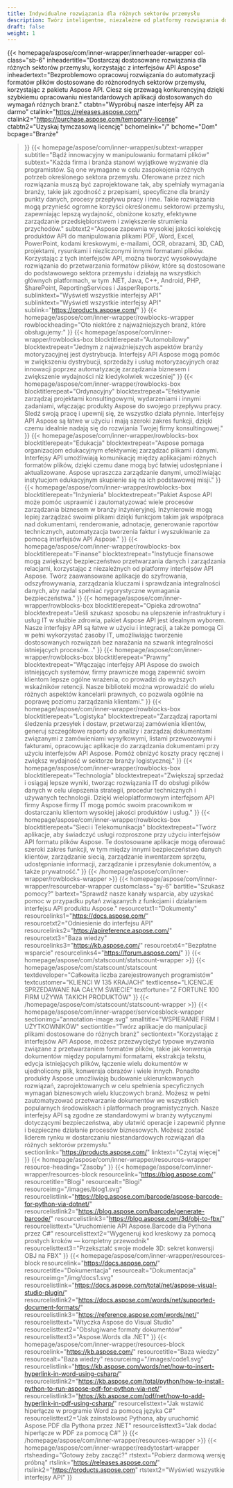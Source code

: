 ```yaml
---
title: Indywidualne rozwiązania dla różnych sektorów przemysłu
description: Twórz inteligentne, niezależne od platformy rozwiązania dostosowane do firm należących do różnych sektorów przemysłu, korzystając z produktów API formatu plików Aspose.
draft: false
weight: 1
---
```

{{< homepage/aspose/com/inner-wrapper/innerheader-wrapper col-class="sb-6"
  inheadertitle="Dostarczaj dostosowane rozwiązania dla różnych sektorów przemysłu, korzystając z interfejsów API Aspose"
  inheadertext="Bezproblemowo opracowuj rozwiązania do automatyzacji formatów plików dostosowane do różnorodnych sektorów przemysłu, korzystając z pakietu Aspose API. Ciesz się przewagą konkurencyjną dzięki szybkiemu opracowaniu niestandardowych aplikacji dostosowanych do wymagań różnych branż."
  ctabtn="Wypróbuj nasze interfejsy API za darmo"
  ctalink="https://releases.aspose.com/"
  ctalink2="https://purchase.aspose.com/temporary-license"
  ctabtn2="Uzyskaj tymczasową licencję"
  bchomelink="/"
  bchome="Dom"
  bcpage="Branże"
  >}}
  {{< homepage/aspose/com/inner-wrapper/subtext-wrapper
  subtitle="Bądź innowacyjny w manipulowaniu formatami plików"
  subtext="Każda firma i branża stanowi wyjątkowe wyzwanie dla programistów. Są one wymagane w celu zaspokojenia różnych potrzeb określonego sektora przemysłu. Oferowane przez nich rozwiązania muszą być zaprojektowane tak, aby spełniały wymagania branży, takie jak zgodność z przepisami, specyficzne dla branży punkty danych, procesy przepływu pracy i inne. Takie rozwiązania mogą przynieść ogromne korzyści określonemu sektorowi przemysłu, zapewniając lepszą wydajność, obniżone koszty, efektywne zarządzanie przedsiębiorstwem i zwiększenie strumienia przychodów."
  subtext2="Aspose zapewnia wysokiej jakości kolekcję produktów API do manipulowania plikami PDF, Word, Excel, PowerPoint, kodami kreskowymi, e-mailami, OCR, obrazami, 3D, CAD, projektami, rysunkami i niezliczonymi innymi formatami plików. Korzystając z tych interfejsów API, można tworzyć wysokowydajne rozwiązania do przetwarzania formatów plików, które są dostosowane do podstawowego sektora przemysłu i działają na wszystkich głównych platformach, w tym .NET, Java, C++, Android, PHP, SharePoint, ReportingServices i JasperReports."
  sublinktext="Wyświetl wszystkie interfejsy API"
  sublinktext="Wyświetl wszystkie interfejsy API"
  sublink="https://products.aspose.com/"
  >}}
  {{< homepage/aspose/com/inner-wrapper/rowblocks-wrapper
  rowblockheading="Oto niektóre z najważniejszych branż, które obsługujemy:"
  >}}
  {{< homepage/aspose/com/inner-wrapper/rowblocks-box
  blocktitlerepeat="Automobilowy"
  blocktextrepeat="Jednym z najważniejszych aspektów branży motoryzacyjnej jest dystrybucja. Interfejsy API Aspose mogą pomóc w zwiększeniu dystrybucji, sprzedaży i usług motoryzacyjnych oraz innowacji poprzez automatyzację zarządzania biznesem i zwiększenie wydajności niż kiedykolwiek wcześniej"
  >}}
  {{< homepage/aspose/com/inner-wrapper/rowblocks-box
  blocktitlerepeat="Ordynacyjny"
  blocktextrepeat="Efektywnie zarządzaj projektami konsultingowymi, wydarzeniami i innymi zadaniami, włączając produkty Aspose do swojego przepływu pracy. Śledź swoją pracę i upewnij się, że wszystko działa płynnie. Interfejsy API Aspose są łatwe w użyciu i mają szeroki zakres funkcji, dzięki czemu idealnie nadają się do rozwijania Twojej firmy konsultingowej."
  >}}
  {{< homepage/aspose/com/inner-wrapper/rowblocks-box
  blocktitlerepeat="Edukacja"
  blocktextrepeat="Aspose pomaga organizacjom edukacyjnym efektywniej zarządzać plikami i danymi. Interfejsy API umożliwiają komunikację między aplikacjami różnych formatów plików, dzięki czemu dane mogą być łatwiej udostępniane i aktualizowane. Aspose upraszcza zarządzanie danymi, umożliwiając instytucjom edukacyjnym skupienie się na ich podstawowej misji."
  >}}
  {{< homepage/aspose/com/inner-wrapper/rowblocks-box
  blocktitlerepeat="Inżynieria"
  blocktextrepeat="Pakiet Aspose API może pomóc usprawnić i zautomatyzować wiele procesów zarządzania biznesem w branży inżynieryjnej. Inżynierowie mogą lepiej zarządzać swoimi plikami dzięki funkcjom takim jak współpraca nad dokumentami, renderowanie, adnotacje, generowanie raportów technicznych, automatyzacja tworzenia faktur i wyszukiwanie za pomocą interfejsów API Aspose."
  >}}
  {{< homepage/aspose/com/inner-wrapper/rowblocks-box
  blocktitlerepeat="Finanse"
  blocktextrepeat="Instytucje finansowe mogą zwiększyć bezpieczeństwo przetwarzania danych i zarządzania relacjami, korzystając z niezależnych od platformy interfejsów API Aspose. Twórz zaawansowane aplikacje do szyfrowania, odszyfrowywania, zarządzania kluczami i sprawdzania integralności danych, aby nadal spełniać rygorystyczne wymagania bezpieczeństwa."
  >}}
  {{< homepage/aspose/com/inner-wrapper/rowblocks-box
  blocktitlerepeat="Opieka zdrowotna"
  blocktextrepeat="Jeśli szukasz sposobu na ulepszenie infrastruktury i usług IT w służbie zdrowia, pakiet Aspose API jest idealnym wyborem. Nasze interfejsy API są łatwe w użyciu i integracji, a także pomogą Ci w pełni wykorzystać zasoby IT, umożliwiając tworzenie dostosowanych rozwiązań bez narażania na szwank integralności istniejących procesów. ."
  >}}
  {{< homepage/aspose/com/inner-wrapper/rowblocks-box
  blocktitlerepeat="Prawny"
  blocktextrepeat="Włączając interfejsy API Aspose do swoich istniejących systemów, firmy prawnicze mogą zapewnić swoim klientom lepsze ogólne wrażenia, co prowadzi do wyższych wskaźników retencji. Nasze biblioteki można wprowadzić do wielu różnych aspektów kancelarii prawnych, co pozwala ogólnie na poprawę poziomu zarządzania klientami."
  >}}
  {{< homepage/aspose/com/inner-wrapper/rowblocks-box
  blocktitlerepeat="Logistyka"
  blocktextrepeat="Zarządzaj raportami śledzenia przesyłek i dostaw, przetwarzaj zamówienia klientów, generuj szczegółowe raporty do analizy i zarządzaj dokumentami związanymi z zamówieniami wysyłkowymi, listami przewozowymi i fakturami, opracowując aplikacje do zarządzania dokumentami przy użyciu interfejsów API Aspose. Pomóż obniżyć koszty pracy ręcznej i zwiększ wydajność w sektorze branży logistycznej."
  >}}
  {{< homepage/aspose/com/inner-wrapper/rowblocks-box
  blocktitlerepeat="Technologia"
  blocktextrepeat="Zwiększaj sprzedaż i osiągaj lepsze wyniki, tworząc rozwiązania IT do obsługi plików danych w celu ulepszenia strategii, procedur technicznych i używanych technologii. Dzięki wieloplatformowym interfejsom API firmy Aspose firmy IT mogą pomóc swoim pracownikom w dostarczaniu klientom wysokiej jakości produktów i usług."
  >}}
  {{< homepage/aspose/com/inner-wrapper/rowblocks-box
  blocktitlerepeat="Sieci i Telekomunikacja"
  blocktextrepeat="Twórz aplikacje, aby świadczyć usługi rozproszone przy użyciu interfejsów API formatu plików Aspose. Te dostosowane aplikacje mogą oferować szeroki zakres funkcji, w tym między innymi bezpieczeństwo danych klientów, zarządzanie siecią, zarządzanie inwentarzem sprzętu, udostępnianie informacji, zarządzanie i przesyłanie dokumentów, a także prywatność."
  >}}
  {{< /homepage/aspose/com/inner-wrapper/rowblocks-wrapper >}}
{{< homepage/aspose/com/inner-wrapper/resourcebar-wrapper customclass="sy-6"
bartitle="Szukasz pomocy?"
bartext="Sprawdź nasze kanały wsparcia, aby uzyskać pomoc w przypadku pytań związanych z funkcjami i działaniem interfejsu API produktu Aspose."
resourcetxt1="Dokumenty"
resourcelinks1="https://docs.aspose.com/"
resourcetxt2="Odniesienie do interfejsu API"
resourcelinks2="https://apireference.aspose.com/"
resourcetxt3="Baza wiedzy"
resourcelinks3="https://kb.aspose.com/"
resourcetxt4="Bezpłatne wsparcie"
resourcelinks4="https://forum.aspose.com/"
>}}
{{< homepage/aspose/com/statscount/statscount-wrapper >}}
{{< homepage/aspose/com/statscount/statscount
textdeveloper="Całkowita liczba zarejestrowanych programistów"
textcustomer="KLIENCI W 135 KRAJACH"
textlicense="LICENCJE SPRZEDAWANE NA CAŁYM ŚWIECIE"
textfortune="Z FORTUNE 100 FIRM UŻYWA TAKICH PRODUKTÓW"
>}}
{{< /homepage/aspose/com/statscount/statscount-wrapper >}}
{{< homepage/aspose/com/inner-wrapper/servicesblock-wrapper sectionimg="annotation-image.svg"
smalltitle="WSPIERANIE FIRM I UŻYTKOWNIKÓW"
sectiontitle="Twórz aplikacje do manipulacji plikami dostosowane do różnych branż"
sectiontext="Korzystając z interfejsów API Aspose, możesz przezwyciężyć typowe wyzwania związane z przetwarzaniem formatów plików, takie jak konwersja dokumentów między popularnymi formatami, ekstrakcja tekstu, edycja istniejących plików, łączenie wielu dokumentów w ujednolicony plik, konwersja obrazów i wiele innych. Ponadto produkty Aspose umożliwiają budowanie ukierunkowanych rozwiązań, zaprojektowanych w celu spełnienia specyficznych wymagań biznesowych wielu kluczowych branż. Możesz w pełni zautomatyzować przetwarzanie dokumentów we wszystkich popularnych środowiskach i platformach programistycznych. Nasze interfejsy API są zgodne ze standardowymi w branży wytycznymi dotyczącymi bezpieczeństwa, aby ułatwić operacje i zapewnić płynne i bezpieczne działanie procesów biznesowych. Możesz zostać liderem rynku w dostarczaniu niestandardowych rozwiązań dla różnych sektorów przemysłu."
sectionlink="https://products.aspose.com/"
linktext="Czytaj więcej"
>}}
{{< homepage/aspose/com/inner-wrapper/resources-wrapper
resource-heading="Zasoby"
>}}
{{< homepage/aspose/com/inner-wrapper/resources-block
resourcelink="https://blog.aspose.com/"
resourcetitle="Blogi"
resourcealt="Blogi"
resourceimg="/images/blog1.svg" resourcelistlink="https://blog.aspose.com/barcode/aspose-barcode-for-python-via-dotnet/" resourcelistlink2="https://blog.aspose.com/barcode/generate-barcode/" resourcelistlink3="https://blog.aspose.com/3d/obj-to-fbx/"
resourcelisttext="Uruchomienie API Aspose.Barcode dla Pythona przez C#"
resourcelisttext2="Wygeneruj kod kreskowy za pomocą prostych kroków — kompletny przewodnik"
resourcelisttext3="Przekształć swoje modele 3D: sekret konwersji OBJ na FBX"
>}}
{{< homepage/aspose/com/inner-wrapper/resources-block resourcelink="https://docs.aspose.com/"
resourcetitle="Dokumentacja"
resourcealt="Dokumentacja"
resourceimg="/img/docs1.svg" resourcelistlink="https://docs.aspose.com/total/net/aspose-visual-studio-plugin/" resourcelistlink2="https://docs.aspose.com/words/net/supported-document-formats/" resourcelistlink3="https://reference.aspose.com/words/net/"
resourcelisttext="Wtyczka Aspose do Visual Studio"
resourcelisttext2="Obsługiwane formaty dokumentów"
resourcelisttext3="Aspose.Words dla .NET"
>}}
{{< homepage/aspose/com/inner-wrapper/resources-block
resourcelink="https://kb.aspose.com/"
resourcetitle="Baza wiedzy"
resourcealt="Baza wiedzy"
resourceimg="/images/code1.svg" resourcelistlink="https://kb.aspose.com/words/net/how-to-insert-hyperlink-in-word-using-csharp/" resourcelistlink2="https://kb.aspose.com/total/python/how-to-install-python-to-run-aspose-pdf-for-python-via-net/" resourcelistlink3="https://kb.aspose.com/pdf/net/how-to-add-hyperlink-in-pdf-using-csharp/"
resourcelisttext="Jak wstawić hiperłącze w programie Word za pomocą języka C#"
resourcelisttext2="Jak zainstalować Pythona, aby uruchomić Aspose.PDF dla Pythona przez .NET"
resourcelisttext3="Jak dodać hiperłącze w PDF za pomocą C#"
>}}
{{< /homepage/aspose/com/inner-wrapper/resources-wrapper >}}
{{< homepage/aspose/com/inner-wrapper/readytostart-wrapper
rtsheading="Gotowy żeby zacząć?"
rtstext="Pobierz darmową wersję próbną"
rtslink="https://releases.aspose.com/" rtslink2="https://products.aspose.com"
rtstext2="Wyświetl wszystkie interfejsy API"
>}}
